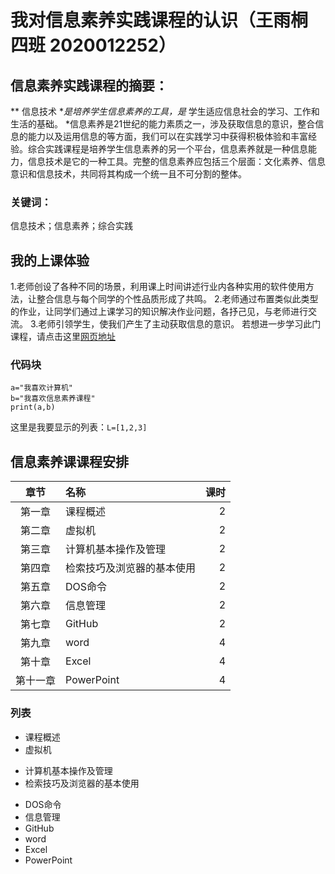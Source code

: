 # 我对信息素养实践课程的认识（王雨桐 四班 2020012252）
## 信息素养实践课程的摘要：
** 信息技术 **是培养学生信息素养的工具，是* 学生适应信息社会的学习、工作和生活的基础。 *信息素养是21世纪的能力素质之一，涉及获取信息的意识，整合信息的能力以及运用信息的等方面，我们可以在实践学习中获得积极体验和丰富经验。综合实践课程是培养学生信息素养的另一个平台，信息素养就是一种信息能力，信息技术是它的一种工具。完整的信息素养应包括三个层面：文化素养、信息意识和信息技术，共同将其构成一个统一且不可分割的整体。
### 关键词：
信息技术；信息素养；综合实践
## 我的上课体验
1.老师创设了各种不同的场景，利用课上时间讲述行业内各种实用的软件使用方法，让整合信息与每个同学的个性品质形成了共鸣。
2.老师通过布置类似此类型的作业，让同学们通过上课学习的知识解决作业问题，各抒己见，与老师进行交流。
3.老师引领学生，使我们产生了主动获取信息的意识。
若想进一步学习此门课程，请点击这里[网页地址](https://baike.baidu.com/item/%E4%BF%A1%E6%81%AF%E7%B4%A0%E5%85%BB%E4%B8%8E%E5%AE%9E%E8%B7%B5%E2%80%94%E2%80%94%E7%BB%99%E4%BD%A0%E4%B8%80%E5%8F%8C%E5%AD%A6%E6%9C%AF%E6%85%A7%E7%9C%BC)
### 代码块  
```
a="我喜欢计算机"
b="我喜欢信息素养课程"
print(a,b)
```
这里是我要显示的列表：`L=[1,2,3]`
## 信息素养课课程安排
|章节|名称|课时|
|:-:|:-|-:|
|第一章|课程概述|2|
|第二章|虚拟机|2|
|第三章|计算机基本操作及管理|2|
|第四章|检索技巧及浏览器的基本使用|2|
|第五章|DOS命令|2|
|第六章|信息管理|2|
|第七章|GitHub|2|
|第九章|word|4|
|第十章|Excel|4|
|第十一章|PowerPoint|4|
### 列表  
- 课程概述
- 虚拟机
+ 计算机基本操作及管理
+ 检索技巧及浏览器的基本使用
* DOS命令
* 信息管理
* GitHub
* word
* Excel
* PowerPoint
